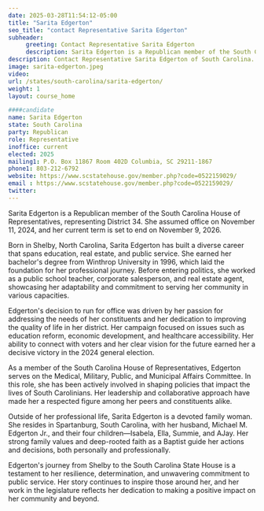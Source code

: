 ```yaml
---
date: 2025-03-28T11:54:12-05:00
title: "Sarita Edgerton"
seo_title: "contact Representative Sarita Edgerton"
subheader:
     greeting: Contact Representative Sarita Edgerton
     description: Sarita Edgerton is a Republican member of the South Carolina House of Representatives, representing District 34. She assumed office on November 11, 2024, and her current term is set to end on November 9, 2026.
description: Contact Representative Sarita Edgerton of South Carolina. Contact information for Sarita Edgerton includes email address, phone number, and mailing address.
image: sarita-edgerton.jpeg
video:
url: /states/south-carolina/sarita-edgerton/
weight: 1
layout: course_home

####candidate
name: Sarita Edgerton
state: South Carolina
party: Republican
role: Representative
inoffice: current
elected: 2025
mailing1: P.O. Box 11867 Room 402D Columbia, SC 29211-1867
phone1: 803-212-6792
website: https://www.scstatehouse.gov/member.php?code=0522159029/
email : https://www.scstatehouse.gov/member.php?code=0522159029/
twitter: 
---
```

Sarita Edgerton is a Republican member of the South Carolina House of Representatives, representing District 34. She assumed office on November 11, 2024, and her current term is set to end on November 9, 2026.

Born in Shelby, North Carolina, Sarita Edgerton has built a diverse career that spans education, real estate, and public service. She earned her bachelor's degree from Winthrop University in 1996, which laid the foundation for her professional journey. Before entering politics, she worked as a public school teacher, corporate salesperson, and real estate agent, showcasing her adaptability and commitment to serving her community in various capacities.

Edgerton's decision to run for office was driven by her passion for addressing the needs of her constituents and her dedication to improving the quality of life in her district. Her campaign focused on issues such as education reform, economic development, and healthcare accessibility. Her ability to connect with voters and her clear vision for the future earned her a decisive victory in the 2024 general election.

As a member of the South Carolina House of Representatives, Edgerton serves on the Medical, Military, Public, and Municipal Affairs Committee. In this role, she has been actively involved in shaping policies that impact the lives of South Carolinians. Her leadership and collaborative approach have made her a respected figure among her peers and constituents alike.

Outside of her professional life, Sarita Edgerton is a devoted family woman. She resides in Spartanburg, South Carolina, with her husband, Michael M. Edgerton Jr., and their four children—Isabela, Ella, Summie, and AJay. Her strong family values and deep-rooted faith as a Baptist guide her actions and decisions, both personally and professionally.

Edgerton's journey from Shelby to the South Carolina State House is a testament to her resilience, determination, and unwavering commitment to public service. Her story continues to inspire those around her, and her work in the legislature reflects her dedication to making a positive impact on her community and beyond.
